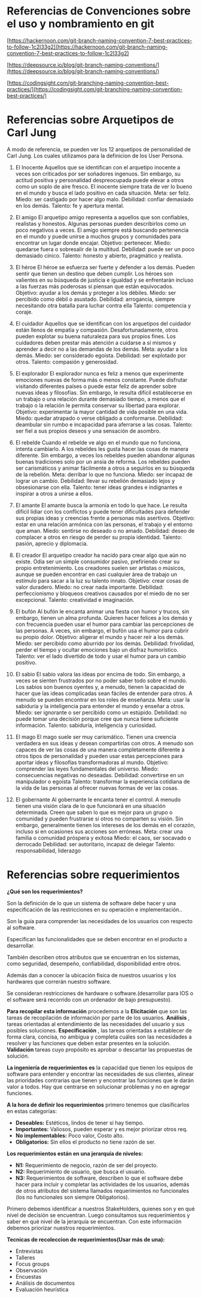 # Referencias de Convenciones sobre el uso y nombramiento en git

[https://hackernoon.com/git-branch-naming-convention-7-best-practices-to-follow-1c2l33g2](https://hackernoon.com/git-branch-naming-convention-7-best-practices-to-follow-1c2l33g2)

[https://deepsource.io/blog/git-branch-naming-conventions/](https://deepsource.io/blog/git-branch-naming-conventions/)

[https://codingsight.com/git-branching-naming-convention-best-practices/](https://codingsight.com/git-branching-naming-convention-best-practices/)

# Referencias sobre Arquetipos de Carl Jung

A modo de referencia, se pueden ver los 12 arquetipos de personalidad de Carl Jung. Los cuales utilizamos para la definicion
de los User Persona.

1. El Inocente
Aquellos que se identifican con el arquetipo inocente a veces son criticados por ser soñadores ingenuos. Sin embargo, su actitud positiva y personalidad despreocupada puede elevar a otros como un soplo de aire fresco. El inocente siempre trata de ver lo bueno en el mundo y busca el lado positivo en cada situación.
Meta: ser feliz.
Miedo: ser castigado por hacer algo malo.
Debilidad: confiar demasiado en los demás.
Talento: fe y apertura mental.

2. El amigo
El arquetipo amigo representa a aquellos que son confiables, realistas y honestos. Algunas personas pueden describirlos como un poco negativos a veces. El amigo siempre está buscando pertenencia en el mundo y puede unirse a muchos grupos y comunidades para encontrar un lugar donde encajar.
Objetivo: pertenecer.
Miedo: quedarse fuera o sobresalir de la multitud.
Debilidad: puede ser un poco demasiado cínico.
Talento: honesto y abierto, pragmático y realista.

3. El héroe
El héroe se esfuerza ser fuerte y defender a los demás. Pueden sentir que tienen un destino que deben cumplir. Los héroes son valientes en su búsqueda de justicia e igualdad y se enfrentarán incluso a las fuerzas más poderosas si piensan que están equivocados.
Objetivo: ayudar a los demás y proteger a los débiles.
Miedo: ser percibido como débil o asustado.
Debilidad: arrogancia, siempre necesitando otra batalla para luchar contra ella
Talento: competencia y coraje.

4. El cuidador
Aquellos que se identifican con los arquetipos del cuidador están llenos de empatía y compasión. Desafortunadamente, otros pueden explotar su buena naturaleza para sus propios fines. Los cuidadores deben prestar más atención a cuidarse a sí mismos y aprender a decir no a las demandas de los demás.
Meta:  ayudar a los demás.
Miedo: ser considerado egoísta.
Debilidad: ser explotado por otros.
Talento: compasión y generosidad.

5. El explorador
El explorador nunca es feliz a menos que experimente emociones nuevas de forma más o menos constante. Puede disfrutar visitando diferentes países o puede estar feliz de aprender sobre nuevas ideas y filosofías. Sin embargo, le resulta difícil establecerse en un trabajo o una relación durante demasiado tiempo, a menos que el trabajo o la relación le permita conservar su libertad para explorar.
Objetivo: experimentar la mayor cantidad de vida posible en una vida.
Miedo: quedar atrapado o verse obligado a conformarse.
Debilidad: deambular sin rumbo e incapacidad para aferrarse a las cosas.
Talento: ser fiel a sus propios deseos y una sensación de asombro.

6. El rebelde
Cuando el rebelde ve algo en el mundo que no funciona, intenta cambiarlo. A los rebeldes les gusta hacer las cosas de manera diferente. Sin embargo, a veces los rebeldes pueden abandonar algunas buenas tradiciones solo por un ansia de reforma. Los rebeldes pueden ser carismáticos y animar fácilmente a otros a seguirlos en su búsqueda de la rebelión.
Meta: derribar lo que no funciona.
Miedo: ser incapaz de lograr un cambio.
Debilidad: llevar su rebelión demasiado lejos y obsesionarse con ella.
Talento: tener ideas grandes e indignantes e inspirar a otros a unirse a ellos.

7. El amante
El amante busca la armonía en todo lo que hace. Le resulta difícil lidiar con los conflictos y puede tener dificultades para defender sus propias ideas y creencias frente a personas más asertivos.
Objetivo: estar en una relación armónica con las personas, el trabajo y el entorno que aman.
Miedo: sentirse no deseado o no amado.
Debilidad: deseo de complacer a otros en riesgo de perder su propia identidad.
Talento: pasión, aprecio y diplomacia.

8. El creador
El arquetipo creador ha nacido para crear algo que aún no existe. Odia ser un simple consumidor pasivo, prefiriendo crear su propio entretenimiento. Los creadores suelen ser artistas o músicos, aunque se pueden encontrar en casi cualquier área de trabajo un estímulo para sacar a la luz su talento innato.
Objetivo: crear cosas de valor duradero.
Miedo: no crear nada importante.
Debilidad: perfeccionismo y bloqueos creativos causados ​​por el miedo de no ser excepcional.
Talento: creatividad e imaginación.

9. El bufón
Al bufón le encanta animar una fiesta con humor y trucos, sin embargo, tienen un alma profunda. Quieren hacer felices a los demás y con frecuencia pueden usar el humor para cambiar las percepciones de las personas. A veces, sin embargo, el bufón usa el humor para cubrir su propio dolor.
Objetivo: aligerar el mundo y hacer reír a los demás.
Miedo: ser percibido como aburrido por los demás.
Debilidad: frivolidad, perder el tiempo y ocultar emociones bajo un disfraz humorístico.
Talento: ver el lado divertido de todo y usar el humor para un cambio positivo.

10. El sabio
El sabio valora las ideas por encima de todo. Sin embargo, a veces se sienten frustrados por no poder saber todo sobre el mundo. Los sabios son buenos oyentes y, a menudo, tienen la capacidad de hacer que las ideas complicadas sean fáciles de entender para otros. A menudo se pueden encontrar en los roles de enseñanza.
Meta: usar la sabiduría y la inteligencia para entender el mundo y enseñar a otros.
Miedo: ser ignorante o ser percibido como un estúpido.
Debilidad: no puede tomar una decisión porque cree que nunca tiene suficiente información.
Talento: sabiduría, inteligencia y curiosidad.

11. El mago
El mago suele ser muy carismático. Tienen una creencia verdadera en sus ideas y desean compartirlas con otros. A menudo son capaces de ver las cosas de una manera completamente diferente a otros tipos de personalidad y pueden usar estas percepciones para aportar ideas y filosofías transformadoras al mundo.
Objetivo: comprender las leyes fundamentales del universo.
Miedo: consecuencias negativas no deseadas.
Debilidad: convertirse en un manipulador o egoísta
Talento: transformar la experiencia cotidiana de la vida de las personas al ofrecer nuevas formas de ver las cosas.

12. El gobernante
Al gobernante le encanta tener el control. A menudo tienen una visión clara de lo que funcionará en una situación determinada. Creen que saben lo que es mejor para un grupo o comunidad y pueden frustrarse si otros no comparten su visión. Sin embargo, generalmente tienen los intereses de los demás en el corazón, incluso si en ocasiones sus acciones son erróneas.
Meta: crear una familia o comunidad próspera y exitosa
Miedo: el caos, ser socavado o derrocado
Debilidad: ser autoritario, incapaz de delegar
Talento: responsabilidad, liderazgo

# Referencias sobre requerimientos

**¿Qué son los requerimientos?**

Son la definición de lo que un sistema de software debe hacer y una especificación de las restricciones en su operación e implementación..

Son la guía para comprender las necesidades de los usuarios con respecto al software.

Especifican las funcionalidades que se deben encontrar en el producto a desarrollar.

También describen otros atributos que se encuentran en los sistemas, como seguridad, desempeño, confiabilidad, disponibilidad entre otros.

Además dan a conocer la ubicación física de nuestros usuarios y los hardwares que correrán nuestro software.

Se consideran restricciones de hardware o software.(desarrollar para IOS o el software será recorrido con un ordenador de bajo presupuesto).

**Para recopilar esta información** procedemos a la **Elicitación** que son las tareas de recopilación de información por parte de los usuarios. **Análisis** , tareas orientadas al entendimiento de las necesidades del usuario y sus posibles soluciones. **Especificación** , las tareas orientadas a establecer de forma clara, concisa, no ambigua y completa cuáles son las necesidades a resolver y las funciones que deben estar presentes en la solución. **Validación** tareas cuyo propósito es aprobar o descartar las propuestas de solución.

**La ingeniería de requerimientos es** la capacidad que tienen los equipos de software para entender y encontrar las necesidades de sus clientes, alinear las prioridades contrarias que tienen y encontrar las funciones que le darán valor a todos. Hay que centrarse en solucionar problemas y no en agregar funciones.

**A la hora de definir los requerimientos** primero tenemos que clasificarlos en estas categorías:

- **Deseables:** Estéticos, lindos de tener si hay tiempo.
- **Importantes:** Valiosos, pueden esperar y es mejor priorizar otros req.
- **No implementables:** Poco valor, Costo alto.
- **Obligatorios:** Sin ellos el producto no tiene razón de ser.

**Los requerimientos están en una jerarquía de niveles:**

- **N1:** Requerimiento de negocio, razón de ser del proyecto.
- **N2:** Requerimiento de usuario, que busca el usuario.
- **N3:** Requerimientos de software, describen lo que el software debe hacer para incluir y completar las actividades de los usuarios, además de otros atributos del sistema llamados requerimientos no funcionales (los no funcionales son siempre Obligatorios).

Primero debemos identificar a nuestros StakeHolders, quienes son y en qué nivel de decisión se encuentran. Luego consultamos sus requerimientos y saber en qué nivel de la jerarquía se encuentran. Con este información debemos priorizar nuestros requerimientos.

**Tecnicas de recoleccion de requerimientos(Usar más de una):**

- Entrevistas
- Talleres
- Focus groups
- Observación
- Encuestas
- Análisis de documentos
- Evaluación heurística